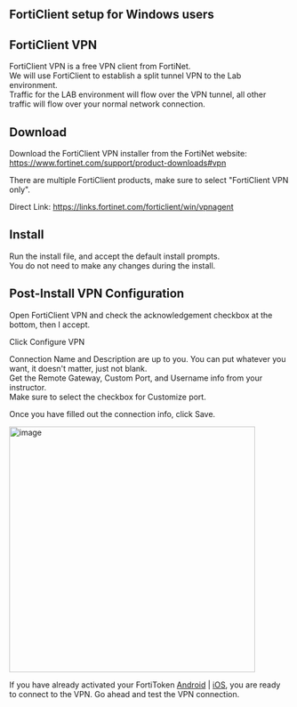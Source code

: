 FortiClient setup for Windows users
-----------------------------------

FortiClient VPN
---------------

FortiClient VPN is a free VPN client from FortiNet.  
We will use FortiClient to establish a split tunnel VPN to the Lab environment.  
Traffic for the LAB environment will flow over the VPN tunnel, all other traffic will flow over your normal network connection.  

Download
--------

Download the FortiClient VPN installer from the FortiNet website: https://www.fortinet.com/support/product-downloads#vpn

There are multiple FortiClient products, make sure to select "FortiClient VPN only".

Direct Link: https://links.fortinet.com/forticlient/win/vpnagent

Install
-------

Run the install file, and accept the default install prompts.  
You do not need to make any changes during the install.  

Post-Install VPN Configuration
------------------------------

Open FortiClient VPN and check the acknowledgement checkbox at the bottom, then I accept.

Click Configure VPN

Connection Name and Description are up to you. You can put whatever you want, it doesn't matter, just not blank.  
Get the Remote Gateway, Custom Port, and Username info from your instructor.  
Make sure to select the checkbox for Customize port.

Once you have filled out the connection info, click Save.

<img width="442" alt="image" src="https://user-images.githubusercontent.com/102036007/163693970-0b44d842-87e7-46b9-903b-6b1ee494d708.png">

If you have already activated your FortiToken [Android](https://github.com/divergence-wiki/ntt/tree/main/android) | [iOS](https://github.com/divergence-wiki/ntt/tree/main/iOS), you are ready to connect to the VPN. Go ahead and test the VPN connection.  

